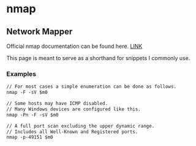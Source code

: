 # nmap
## Network Mapper

Official nmap documentation can be found here. [LINK](https://nmap.org/book/man.html)

This page is meant to serve as a shorthand for snippets I commonly use.

### Examples
```markdown
// For most cases a simple enumeration can be done as follows.
nmap -F -sV $m0

// Some hosts may have ICMP disabled. 
// Many Windows devices are configured like this.
nmap -Pn -F -sV $m0

// A full port scan excluding the upper dynamic range. 
// Includes all Well-Known and Registered ports.
nmap -p-49151 $m0
```
